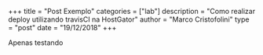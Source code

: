 +++
title = "Post Exemplo"
categories = ["lab"]
description = "Como realizar deploy utilizando travisCI na HostGator"
author = "Marco Cristofolini"
type = "post"
date = "19/12/2018"
+++

Apenas testando

